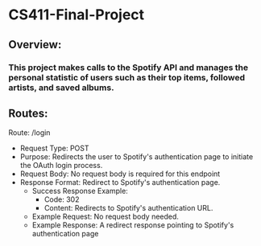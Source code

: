 # CS411-Final-Project

## Overview:
### This project makes calls to the Spotify API and manages the personal statistic of users such as their top items, followed artists, and saved albums.

## Routes:

Route: /login
- Request Type: POST
- Purpose: Redirects the user to Spotify's authentication page to initiate the OAuth login process.
- Request Body: No request body is required for this endpoint
- Response Format: Redirect to Spotify's authentication page.
  -   Success Response Example:
      - Code: 302
      - Content: Redirects to Spotify's authentication URL.
  -   Example Request: No request body needed.
  -   Example Response: A redirect response pointing to Spotify's authentication page
 
